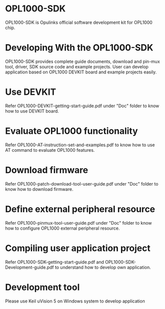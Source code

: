 # OPL1000-SDK
OPL1000-SDK is Opulinks official software development kit for OPL1000 chip.

# Developing With the OPL1000-SDK
OPL1000-SDK provides complete guide documents, download and pin-mux tool, driver, SDK source code and example projects.
User can develop application based on OPL1000 DEVKIT board and example projects easily.  

# Use DEVKIT 
Refer OPL1000-DEVKIT-getting-start-guide.pdf under "Doc" folder to know how to use DEVKIT board. 

# Evaluate OPL1000 functionality 
Refer OPL1000-AT-instruction-set-and-examples.pdf to know how to use AT command to evaluate OPL1000 features. 

# Download firmware  
Refer OPL1000-patch-download-tool-user-guide.pdf under "Doc" folder to know how to download firmware. 

# Define external peripheral resource
Refer OPL1000-pinmux-tool-user-guide.pdf under "Doc" folder to know how to configure OPL1000 external peripheral resource. 

# Compiling user application project
Refer OPL1000-SDK-getting-start-guide.pdf and OPL1000-SDK-Development-guide.pdf to understand how to develop own application. 

# Development tool 
Please use Keil uVision 5 on Windows system to develop application
 